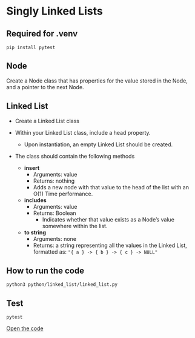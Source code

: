 # Singly Linked Lists
## Required for .venv
`pip install pytest`
## Node
Create a Node class that has properties for the value stored in the Node, and a pointer to the next Node.
## Linked List
- Create a Linked List class
- Within your Linked List class, include a head property.
  - Upon instantiation, an empty Linked List should be created.
- The class should contain the following methods

  - **insert**
    - Arguments: value
    - Returns: nothing
    - Adds a new node with that value to the head of the list with an O(1) Time performance.
  - **includes**
    - Arguments: value
    - Returns: Boolean
       - Indicates whether that value exists as a Node’s value somewhere within the list.
  - **to string**
    - Arguments: none
    - Returns: a string representing all the values in the Linked List, formatted as:
`"{ a } -> { b } -> { c } -> NULL"`

## How to run the code 
`python3 python/linked_list/linked_list.py`

## Test
`pytest`

[Open the code](./linked_list.py)

